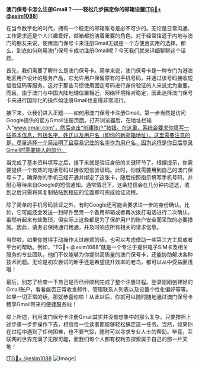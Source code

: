 **澳门保号卡怎么注册Gmail？——轻松几步搞定你的邮箱设置[[TG💪+ @esim1088](https://t.me/s/esim1088)]**

在当今数字化的时代，拥有一个稳定的邮箱账号是必不可少的。无论是日常沟通、工作需求还是个人兴趣爱好，邮箱都扮演着重要的角色。对于经常往返于内地与澳门的朋友来说，使用澳门保号卡来注册Gmail无疑是一个方便且实用的选择。那么，到底如何利用澳门保号卡成功注册Gmail呢？今天我们就来详细聊聊这个话题。

首先，我们需要了解什么是澳门保号卡。简单来说，澳门保号卡是一种专门为港澳地区用户设计的服务产品，它允许用户保留原有的手机号码，并通过该号码接收短信验证码等服务。这对于那些习惯使用固定号码进行身份验证的人来说尤为重要。而且，由于澳门与中国大陆地理位置相近，网络环境相对稳定，因此选择澳门保号卡来进行国际化的操作如注册Gmail也变得非常流行。

接下来，让我们进入正题——如何用澳门保号卡注册Gmail。第一步当然是访问Google提供的官方Gmail注册页面。打开浏览器后，在地址栏输入“www.gmail.com”，然后点击“创建账户”按钮。在这里，系统会要求你填写一些基本信息，包括名字、姓氏以及用户名（即你的新邮箱地址）。这里需要注意的是，尽量选择一个简洁明了且容易记住的名字作为用户名，因为这将是你日后登录Gmail时需要输入的部分。

当完成了基本资料填写之后，接下来就是验证身份的关键环节了。根据提示，你需要提供一个有效的电话号码以接收短信验证码。此时，你就需要用到自己的澳门保号卡了。确保你的手机已经开通并绑定了这张卡，随后按照指示填写手机号码，并耐心等待来自Google的短信通知。通常情况下，这条短信会在几分钟内送达，收到之后只需将其复制粘贴到相应的位置即可完成验证流程。

除了简单的手机号码验证之外，有时Google还可能会要求进一步的身份确认。比如，它可能还会发送一封邮件至另一个备用邮箱或者再次拨打电话进行二次确认。虽然听起来有些繁琐，但实际上这些都是为了保护用户的账户安全而采取的必要措施。因此，请务必保持通讯畅通，并及时响应所有相关的请求信息。

当然啦，如果你觉得手动操作太过麻烦的话，也可以考虑借助一些第三方工具或者平台的帮助。例如，“TG💪+ @esim1088”就是一个专注于提供电子SIM卡及相关服务的专业团队，他们不仅能够为你提供高质量的澳门保号卡，还能协助解决各种技术问题。无论是初次尝试的新手还是希望提升效率的老鸟，都可以从中受益匪浅哦！

最后，别忘了检查一下自己是否已经顺利完成了整个注册过程。登录刚刚创建好的Gmail账户，看看能否正常收发邮件、管理联系人列表以及设置个性化偏好等等。如果一切正常的话，那就恭喜你啦！从此以后，你就可以随时随地通过澳门保号卡畅享Gmail带来的便捷服务啦！

综上所述，利用澳门保号卡注册Gmail其实并没有想象中的那么复杂。只要按照上述步骤一步步操作下去，相信每一位读者都能够轻松搞定这一任务。当然，如果你在过程中遇到了任何困难，也不要气馁，随时可以寻求专业人士的帮助。毕竟，互联网的世界充满了无限可能，而我们每个人都有权利去探索属于自己的那一片天地！

[[TG💪+ @esim1088](https://t.me/s/esim1088) ![Image](https://i.postimg.cc/4NQfJmqS/Snipaste-2025-05-13-00-14-12.png)]